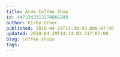 ```yaml
---
title: Acme Coffee Shop
id: 4473343313274866289
author: Kirby Urner
published: 2010-04-29T14:30:00.000-07:00
updated: 2010-04-29T14:34:03.317-07:00
blog: coffee_shops
tags: 
---
```


[](http://www.flickr.com/photos/17157315@N00/4564210344/)[](http://www.flickr.com/photos/17157315@N00/4563418237/)[](http://www.flickr.com/photos/17157315@N00/4563578877/)[](http://www.flickr.com/photos/17157315@N00/4563578569/)